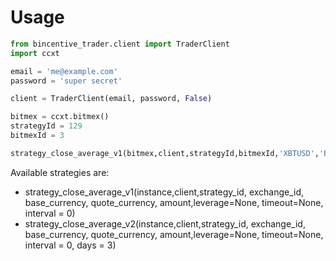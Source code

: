 # Usage
```python
from bincentive_trader.client import TraderClient
import ccxt 

email = 'me@example.com'
password = 'super secret'

client = TraderClient(email, password, False)

bitmex = ccxt.bitmex()
strategyId = 129
bitmexId = 3

strategy_close_average_v1(bitmex,client,strategyId,bitmexId,'XBTUSD','BTC',1,leverage=1)

```

Available strategies are:
- strategy_close_average_v1(instance,client,strategy_id, exchange_id, base_currency, quote_currency, amount,leverage=None, timeout=None, interval = 0)
- strategy_close_average_v2(instance,client,strategy_id, exchange_id, base_currency, quote_currency, amount,leverage=None, timeout=None, interval = 0, days = 3)
